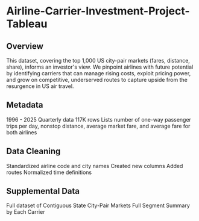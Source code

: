 # Airline-Carrier-Investment-Project-Tableau

## Overview
This dataset, covering the top 1,000 US city-pair markets (fares, distance, share), informs an investor's view. We pinpoint airlines with future potential by identifying carriers that can manage rising costs, exploit pricing power, and grow on competitive, underserved routes to capture upside from the resurgence in US air travel.

## Metadata
1996 - 2025 Quarterly data 
117K rows 
Lists number of one-way passenger trips per day, nonstop distance, average market fare, and average fare for both airlines

## Data Cleaning
Standardized airline code and city names 
Created new columns 
Added routes 
Normalized time definitions

## Supplemental Data
Full dataset of Contiguous State City-Pair Markets
Full Segment Summary by Each Carrier 

